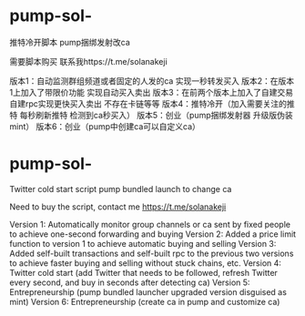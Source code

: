 # pump-sol-
推特冷开脚本 pump捆绑发射改ca

需要脚本购买 联系我https://t.me/solanakeji

版本1：自动监测群组频道或者固定的人发的ca 实现一秒转发买入
版本2：在版本1上加入了带限价功能 实现自动买入卖出
版本3：在前两个版本上加入了自建交易自建rpc实现更快买入卖出 不存在卡链等等
版本4：推特冷开（加入需要关注的推特 每秒刷新推特 检测到ca秒买入）
版本5：创业（pump捆绑发射器 升级版伪装mint）
版本6：创业（pump中创建ca可以自定义ca）


# pump-sol-
Twitter cold start script pump bundled launch to change ca

Need to buy the script, contact me https://t.me/solanakeji

Version 1: Automatically monitor group channels or ca sent by fixed people to achieve one-second forwarding and buying
Version 2: Added a price limit function to version 1 to achieve automatic buying and selling
Version 3: Added self-built transactions and self-built rpc to the previous two versions to achieve faster buying and selling without stuck chains, etc.
Version 4: Twitter cold start (add Twitter that needs to be followed, refresh Twitter every second, and buy in seconds after detecting ca)
Version 5: Entrepreneurship (pump bundled launcher upgraded version disguised as mint)
Version 6: Entrepreneurship (create ca in pump and customize ca)
